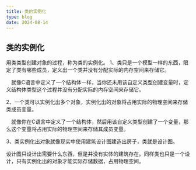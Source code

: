 ```yaml
---
title: 类的实例化
type: blog
date: 2024-08-14
---
```


## 类的实例化

用类类型创建对象的过程，称为类的实例化。
1、类只是一个模型一样的东西，限定了类有哪些成员，定义出一个类并没有分配实际的内存空间来存储它。

 就像C语言中定义了一个结构体一样，当你还未用该自定义类型创建变量时，定义结构体类型这个过程并没有分配实际的内存空间来存储它。

2、一个类可以实例化出多个对象，实例化出的对象将占用实际的物理空间来存储类成员变量。

 就像你在C语言中定义了一个结构体，然后用该自定义类型创建了一个变量，那么这个变量将占用实际的物理空间来存储其成员变量。

3、类实例化出对象就像现实中使用建筑设计图建造出房子，类就是设计图。

设计图只设计出需要什么东西，但是并没有实体的建筑存在。同样类也只是一个设计，只有实例化出的对象才能实际存储数据，占用物理空间。